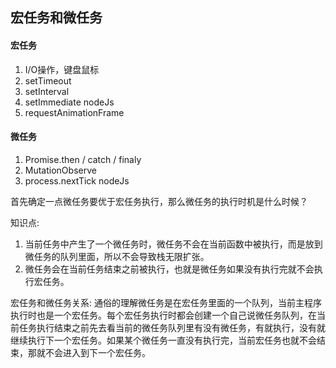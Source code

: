 ## 宏任务和微任务 ##

#### 宏任务
1. I/O操作，键盘鼠标
2. setTimeout
3. setInterval
4. setImmediate   nodeJs
5. requestAnimationFrame

#### 微任务
1. Promise.then / catch / finaly
2. MutationObserve
3. process.nextTick   nodeJs

首先确定一点微任务要优于宏任务执行，那么微任务的执行时机是什么时候？

知识点:
  1. 当前任务中产生了一个微任务时，微任务不会在当前函数中被执行，而是放到微任务的队列里面，所以不会导致栈无限扩张。
  2. 微任务会在当前任务结束之前被执行，也就是微任务如果没有执行完就不会执行宏任务。

宏任务和微任务关系:
  通俗的理解微任务是在宏任务里面的一个队列，当前主程序执行时也是一个宏任务。每个宏任务执行时都会创建一个自己说微任务队列，在当前任务执行结束之前先去看当前的微任务队列里有没有微任务，有就执行，没有就继续执行下一个宏任务。如果某个微任务一直没有执行完，当前宏任务也就不会结束，那就不会进入到下一个宏任务。